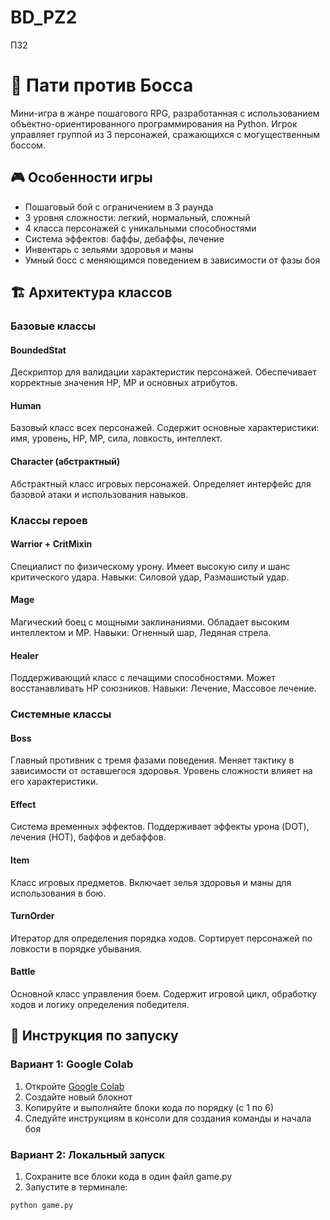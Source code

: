 # BD_PZ2
ПЗ2
# 🐉 Пати против Босса

Мини-игра в жанре пошагового RPG, разработанная с использованием объектно-ориентированного программирования на Python. Игрок управляет группой из 3 персонажей, сражающихся с могущественным боссом.

## 🎮 Особенности игры

- Пошаговый бой с ограничением в 3 раунда
- 3 уровня сложности: легкий, нормальный, сложный
- 4 класса персонажей с уникальными способностями
- Система эффектов: баффы, дебаффы, лечение
- Инвентарь с зельями здоровья и маны
- Умный босс с меняющимся поведением в зависимости от фазы боя

## 🏗 Архитектура классов

### Базовые классы

#### BoundedStat
Дескриптор для валидации характеристик персонажей. Обеспечивает корректные значения HP, MP и основных атрибутов.

#### Human
Базовый класс всех персонажей. Содержит основные характеристики: имя, уровень, HP, MP, сила, ловкость, интеллект.

#### Character (абстрактный)
Абстрактный класс игровых персонажей. Определяет интерфейс для базовой атаки и использования навыков.

### Классы героев

#### Warrior + CritMixin
Специалист по физическому урону. Имеет высокую силу и шанс критического удара. Навыки: Силовой удар, Размашистый удар.

#### Mage
Магический боец с мощными заклинаниями. Обладает высоким интеллектом и MP. Навыки: Огненный шар, Ледяная стрела.

#### Healer
Поддерживающий класс с лечащими способностями. Может восстанавливать HP союзников. Навыки: Лечение, Массовое лечение.

### Системные классы

#### Boss
Главный противник с тремя фазами поведения. Меняет тактику в зависимости от оставшегося здоровья. Уровень сложности влияет на его характеристики.

#### Effect
Система временных эффектов. Поддерживает эффекты урона (DOT), лечения (HOT), баффов и дебаффов.

#### Item
Класс игровых предметов. Включает зелья здоровья и маны для использования в бою.

#### TurnOrder
Итератор для определения порядка ходов. Сортирует персонажей по ловкости в порядке убывания.

#### Battle
Основной класс управления боем. Содержит игровой цикл, обработку ходов и логику определения победителя.

## 🚀 Инструкция по запуску

### Вариант 1: Google Colab
1. Откройте [Google Colab](https://colab.research.google.com/)
2. Создайте новый блокнот
3. Копируйте и выполняйте блоки кода по порядку (с 1 по 6)
4. Следуйте инструкциям в консоли для создания команды и начала боя

### Вариант 2: Локальный запуск
1. Сохраните все блоки кода в один файл game.py
2. Запустите в терминале:
```bash
python game.py

